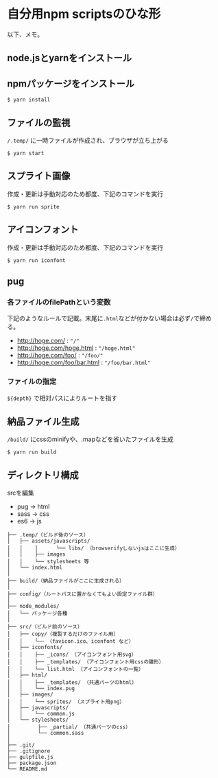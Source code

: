 # 自分用npm scriptsのひな形

以下、メモ。

## node.jsとyarnをインストール

## npmパッケージをインストール

```
$ yarn install
```

## ファイルの監視

`/.temp/` に一時ファイルが作成され、ブラウザが立ち上がる

```
$ yarn start
```

## スプライト画像

作成・更新は手動対応のため都度、下記のコマンドを実行

```
$ yarn run sprite
```

## アイコンフォント

作成・更新は手動対応のため都度、下記のコマンドを実行

```
$ yarn run iconfont
```

## pug

### 各ファイルのfilePathという変数

下記のようなルールで記載。末尾に`.html`などが付かない場合は必ず`/`で締める。

+ http://hoge.com/ : `"/"`
+ http://hoge.com/hoge.html : `"/hoge.html"`
+ http://hoge.com/foo/ : `"/foo/"`
+ http://hoge.com/foo/bar.html : `"/foo/bar.html"`


### ファイルの指定

`${depth}` で相対パスによりルートを指す


## 納品ファイル生成

`/build/` にcssのminifyや、.mapなどを省いたファイルを生成

```
$ yarn run build
```

## ディレクトリ構成

srcを編集

+ pug  -> html
+ sass -> css
+ es6  -> js

```
├── .temp/（ビルド後のソース）
│   ├── assets/javascripts/
│   │    │      └── libs/ （browserifyしないjsはここに生成）
│   │    ├── images
│   │    └── stylesheets 等
│   └── index.html
│
├── build/（納品ファイルがここに生成される）
│
├── config/（ルートパスに置かなくてもよい設定ファイル群）
│
├── node_modules/
│   └── パッケージ各種
│
├── src/（ビルド前のソース）
│   ├── copy/（複製するだけのファイル用）
│   │    └── （favicon.ico、iconfont など）
│   ├── iconfonts/
│   │    ├── _icons/ （アイコンフォント用svg）
│   │    ├── _templates/ （アイコンフォント用cssの雛形）
│   │    └── list.html （アイコンフォントの一覧）
│   ├── html/
│   │    ├── _templates/ （共通パーツのhtml）
│   │    └── index.pug
│   ├── images/
│   │    └── sprites/ （スプライト用png）
│   ├── javascripts/
│   │    └── common.js
│   └── stylesheets/
│         ├── _partial/ （共通パーツのcss）
│         └── common.sass
│
├── .git/
├── .gitignore
├── gulpfile.js
├── package.json
└── README.md
```
